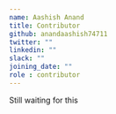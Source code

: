 ```yaml
---
name: Aashish Anand
title: Contributor
github: anandaashish74711
twitter: ""
linkedin: ""
slack: ""
joining_date: ""
role : contributor
---
```


Still waiting for this
